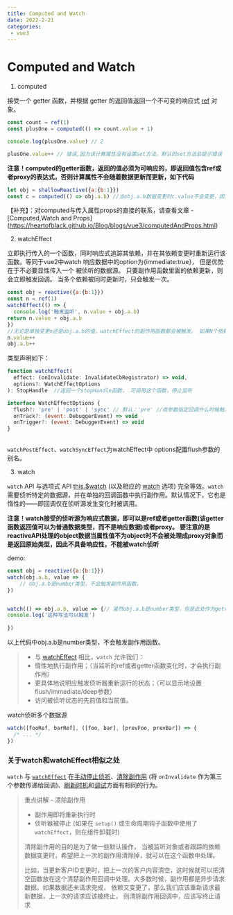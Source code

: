 ```yaml
---
title: Computed and Watch
date: 2022-2-21
categories:
 - vue3
---
```


# Computed and Watch

1. computed

接受一个 getter 函数，并根据 getter 的返回值返回一个不可变的响应式 [ref](https://v3.cn.vuejs.org/api/refs-api.html#ref) 对象。 

```js
const count = ref(1)
const plusOne = computed(() => count.value + 1)

console.log(plusOne.value) // 2

plusOne.value++ // 错误,因为该计算属性没有设置set方法，默认的set方法会提示错误
```

**注意！computed的getter函数，返回的值必须为可响应的，即返回值包含ref或者proxy的表达式，否则计算属性不会随着数据更新而更新，如下代码**

```js
let obj = shallowReactive({a:{b:1}})
const c = computed(() => obj.a.b) //当obj.a.b数据变更时c.value不会变更，因为obj是shallow类型，深层次属性不是proxy类型，也就是不具备响应性，因此computed也不会触发回调函数，返回最新值
```

【补充】：对computed与传入属性props的直接的联系，请查看文章 - [Computed,Watch and Props] (https://heartofblack.github.io/Blog/blogs/vue3/computedAndProps.html)

2. watchEffect

立即执行传入的一个函数，同时响应式追踪其依赖，并在其依赖变更时重新运行该函数。等同于vue2中watch 响应数据中的option为{immediate:true}， 但是优势在于不必要显性传入一个 被侦听的数据源。 只要副作用函数里面的依赖更新，则会立即触发回调。 当多个依赖被同时更新时，只会触发一次。

```js
const obj = reactive({a:{b:1}})
const n = ref(1)
watchEffect(() => {
  console.log('触发监听', n.value + obj.a.b)
return n.value + obj.a.b
})
//无论是单独变更n还是obj.a.b的值，watchEffect的副作用函数都会被触发。 如果N个依赖被连续更新，函数只会被触发一次
n.value++
obj.a.b++

```



类型声明如下：

```js
function watchEffect(
  effect: (onInvalidate: InvalidateCbRegistrator) => void,
  options?: WatchEffectOptions
): StopHandle  //返回一个stopHandle函数， 可调用这个函数，停止监听

interface WatchEffectOptions {
  flush?: 'pre' | 'post' | 'sync' // 默认：'pre' //改参数指定回调什么时候触发， pre为模板更新前调用， post为模板更新后调用  sync为同步调用
  onTrack?: (event: DebuggerEvent) => void
  onTrigger?: (event: DebuggerEvent) => void
}
  
```

 `watchPostEffect`、`watchSyncEffect`为watchEffect中 options配置flush参数的别名。



3. watch

`watch` API 与选项式 API [this.$watch](https://v3.cn.vuejs.org/api/instance-methods.html#watch) (以及相应的 [watch](https://v3.cn.vuejs.org/api/options-data.html#watch) 选项) 完全等效。`watch` 需要侦听特定的数据源，并在单独的回调函数中执行副作用。默认情况下，它也是惰性的——即回调仅在侦听源发生变化时被调用。

**注意！watch接受的侦听源为响应式数据，即可以是ref或者getter函数(该getter函数返回值可以为普通数据类型，而不是响应数据)或者proxy。 要注意的是reactiveAPI处理的object数据当属性值不为object时不会被处理成proxy对象而是返回原始类型，因此不具备响应性，不能被watch侦听**

demo:

```js
const obj = reactive({a:{b:1}})
watch(obj.a.b, value => {
    // obj.a.b是number类型，不会触发副作用函数。
})


watch(() => obj.a.b, value => {// 虽然obj.a.b是number类型，但是此处作为getter函数，可以触发副作用。当然前提是obj是个响应数据而不是原始数据
console.log('这种写法可以触发')
    
})
```

以上代码中obj.a.b是number类型，不会触发副作用函数。




>- 与 [watchEffect](https://v3.cn.vuejs.org/api/computed-watch-api.html#watcheffect) 相比，`watch` 允许我们：
>  - 惰性地执行副作用；（当监听的ref或者getter函数变化时，才会执行副作用）
>  - 更具体地说明应触发侦听器重新运行的状态；（可以显示地设置flush/immediate/deep参数）
>  - 访问被侦听状态的先前值和当前值。

watch侦听多个数据源

```js
watch([fooRef, barRef], ([foo, bar], [prevFoo, prevBar]) => {
  /* ... */
})
```



### 关于watch和watchEffect相似之处

`watch` 与 [`watchEffect`](https://v3.cn.vuejs.org/api/computed-watch-api.html#watcheffect) 在[手动停止侦听](https://v3.cn.vuejs.org/guide/reactivity-computed-watchers.html#停止侦听)、[清除副作用](https://v3.cn.vuejs.org/guide/reactivity-computed-watchers.html#清除副作用) (将 `onInvalidate` 作为第三个参数传递给回调)、[刷新时机](https://v3.cn.vuejs.org/guide/reactivity-computed-watchers.html#副作用刷新时机)和[调试](https://v3.cn.vuejs.org/guide/reactivity-computed-watchers.html#侦听器调试)方面有相同的行为。

>重点讲解 - 清除副作用
>
>- 副作用即将重新执行时
>- 侦听器被停止 (如果在 `setup()` 或生命周期钩子函数中使用了 `watchEffect`，则在组件卸载时)
>
>清除副作用的目的是为了做一些默认操作， 当被监听对象或者跟踪的依赖数据变更时，希望把上一次的副作用清除掉，就可以在这个函数中处理。
>
>比如，当更新客户ID变更时，把上一次的客户内容清空，这时候就可以把清空函数放在这个清楚副作用回调中处理。大多数时候，副作用都是异步请求数据。如果数据还未请求完成， 依赖又变更了，那么我们应该重新请求最新数据，上一次的请求应该被终止， 则清除副作用回调中，应该写终止请求

